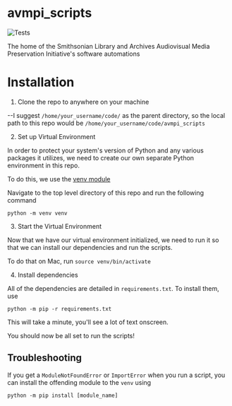 # avmpi_scripts

![Tests](https://github.com/brnco/avmpi_scripts/actions/workflows/tests.yml/badge.svg?branch=dev)

The home of the Smithsonian Library and Archives Audiovisual Media Preservation Initiative's software automations

# Installation

1. Clone the repo to anywhere on your machine

--I suggest `/home/your_username/code/` as the parent directory, so the local path to this repo would be `/home/your_username/code/avmpi_scripts`

2. Set up Virtual Environment

In order to protect your system's version of Python and any various packages it utilizes, we need to create our own separate Python environment in this repo.

To do this, we use the [venv module](https://docs.python.org/3/library/venv.html)

Navigate to the top level directory of this repo and run the following command

`python -m venv venv`

3. Start the Virtual Environment

Now that we have our virtual environment initialized, we need to run it so that we can install our dependencies and run the scripts.

To do that on Mac, run `source venv/bin/activate`

4. Install dependencies

All of the dependencies are detailed in `requirements.txt`. To install them, use

`python -m pip -r requirements.txt`

This will take a minute, you'll see a lot of text onscreen.

You should now be all set to run the scripts!

## Troubleshooting

If you get a `ModuleNotFoundError` or `ImportError` when you run a script, you can install the offending module to the `venv` using

`python -m pip install [module_name]`



